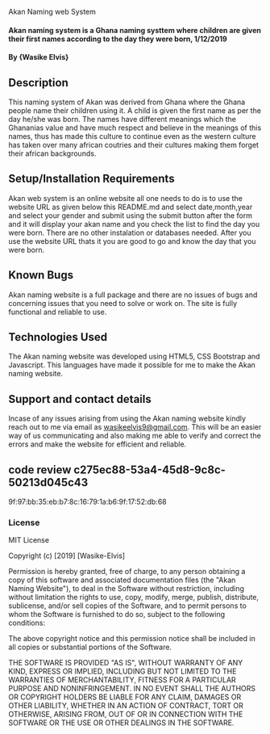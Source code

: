 Akan Naming web System
#### Akan naming system is a Ghana naming systtem where children are given their first names according to the day they were born, 1/12/2019
#### By **{Wasike Elvis}**
## Description
This naming system of Akan was derived from Ghana where the Ghana people name their children using it. A child is given the first name as per the day he/she was born. The names have different meanings which the Ghananias value and have much respect and believe in the meanings of this names, thus has made this culture to continue even as the western culture has taken over many african coutries and their cultures making them forget their african backgrounds. 
## Setup/Installation Requirements
Akan web system is an online website all one needs to do is to use the website URL as given below this README.md and select date,month,year and select your gender and submit using the submit button after the form and it will display your akan name and you check the list to find the day you were born.
There are no other instalation or databases needed. After you use the website URL thats it you are good to go and know the day that you were born.
## Known Bugs
Akan naming website is a full package and there are no issues of bugs and concerning issues that you need to solve or work on. The site is fully functional and reliable to use.
## Technologies Used
The Akan naming website was developed using HTML5, CSS Bootstrap and Javascript. This languages have made it possible for me to make the Akan naming website.
## Support and contact details
Incase of any issues arising from using the Akan naming website kindly reach out to me via email as wasikeelvis9@gmail.com. This will be an easier way of us communicating and also making me able to verify 
and correct the errors and make the website for efficient and reliable.
## code review c275ec88-53a4-45d8-9c8c-50213d045c43
9f:97:bb:35:eb:b7:8c:16:79:1a:b6:9f:17:52:db:68
### License
MIT License

Copyright (c) [2019] [Wasike-Elvis]

Permission is hereby granted, free of charge, to any person obtaining a copy
of this software and associated documentation files (the "Akan Naming Website"), to deal
in the Software without restriction, including without limitation the rights
to use, copy, modify, merge, publish, distribute, sublicense, and/or sell
copies of the Software, and to permit persons to whom the Software is
furnished to do so, subject to the following conditions:

The above copyright notice and this permission notice shall be included in all
copies or substantial portions of the Software.

THE SOFTWARE IS PROVIDED "AS IS", WITHOUT WARRANTY OF ANY KIND, EXPRESS OR
IMPLIED, INCLUDING BUT NOT LIMITED TO THE WARRANTIES OF MERCHANTABILITY,
FITNESS FOR A PARTICULAR PURPOSE AND NONINFRINGEMENT. IN NO EVENT SHALL THE
AUTHORS OR COPYRIGHT HOLDERS BE LIABLE FOR ANY CLAIM, DAMAGES OR OTHER
LIABILITY, WHETHER IN AN ACTION OF CONTRACT, TORT OR OTHERWISE, ARISING FROM,
OUT OF OR IN CONNECTION WITH THE SOFTWARE OR THE USE OR OTHER DEALINGS IN THE
SOFTWARE.
##